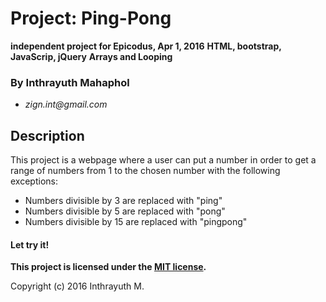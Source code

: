 # Project: Ping-Pong
**independent project for Epicodus, Apr 1, 2016**
**HTML, bootstrap, JavaScrip, jQuery**
**Arrays and Looping**

### By Inthrayuth Mahaphol
* _zign.int@gmail.com_

## Description
This project is a webpage where a user can put a number in order to get a range of numbers from 1 to the chosen number with the following exceptions:

* Numbers divisible by 3 are replaced with "ping"
* Numbers divisible by 5 are replaced with "pong"
* Numbers divisible by 15 are replaced with "pingpong"

#### Let try it!

**This project is licensed under the [MIT license](https://opensource.org/licenses/MIT).**

Copyright (c) 2016 Inthrayuth M.
